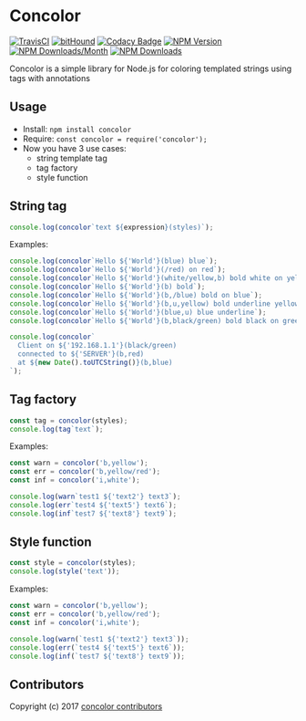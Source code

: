 # Concolor

[![TravisCI](https://travis-ci.org/metarhia/concolor.svg?branch=master)](https://travis-ci.org/metarhia/concolor)
[![bitHound](https://www.bithound.io/github/metarhia/concolor/badges/score.svg)](https://www.bithound.io/github/metarhia/concolor)
[![Codacy Badge](https://api.codacy.com/project/badge/Grade/6f4f133090d64f178d099f86521ec117)](https://www.codacy.com/app/metarhia/concolor)
[![NPM Version](https://badge.fury.io/js/concolor.svg)](https://badge.fury.io/js/concolor)
[![NPM Downloads/Month](https://img.shields.io/npm/dm/concolor.svg)](https://www.npmjs.com/package/concolor)
[![NPM Downloads](https://img.shields.io/npm/dt/concolor.svg)](https://www.npmjs.com/package/concolor)

Concolor is a simple library for Node.js for coloring templated strings using
tags with annotations

## Usage

- Install: `npm install concolor`
- Require: `const concolor = require('concolor');`
- Now you have 3 use cases:
  - string template tag
  - tag factory
  - style function

## String tag
```js
console.log(concolor`text ${expression}(styles)`);
```

Examples:
```javascript
console.log(concolor`Hello ${'World'}(blue) blue`);
console.log(concolor`Hello ${'World'}(/red) on red`);
console.log(concolor`Hello ${'World'}(white/yellow,b) bold white on yellow`);
console.log(concolor`Hello ${'World'}(b) bold`);
console.log(concolor`Hello ${'World'}(b,/blue) bold on blue`);
console.log(concolor`Hello ${'World'}(b,u,yellow) bold underline yellow`);
console.log(concolor`Hello ${'World'}(blue,u) blue underline`);
console.log(concolor`Hello ${'World'}(b,black/green) bold black on green`);

console.log(concolor`
  Client on ${'192.168.1.1'}(black/green)
  connected to ${'SERVER'}(b,red)
  at ${new Date().toUTCString()}(b,blue)
`);
```

## Tag factory
```js
const tag = concolor(styles);
console.log(tag`text`);
```

Examples:
```javascript
const warn = concolor('b,yellow');
const err = concolor('b,yellow/red');
const inf = concolor('i,white');

console.log(warn`test1 ${'text2'} text3`);
console.log(err`test4 ${'text5'} text6`);
console.log(inf`test7 ${'text8'} text9`);
```

## Style function
```js
const style = concolor(styles);
console.log(style('text'));
```

Examples:
```javascript
const warn = concolor('b,yellow');
const err = concolor('b,yellow/red');
const inf = concolor('i,white');

console.log(warn(`test1 ${'text2'} text3`));
console.log(err(`test4 ${'text5'} text6`));
console.log(inf(`test7 ${'text8'} text9`));
```

## Contributors

Copyright (c) 2017 [concolor contributors](https://github.com/metarhia/concolor/graphs/contributors)
